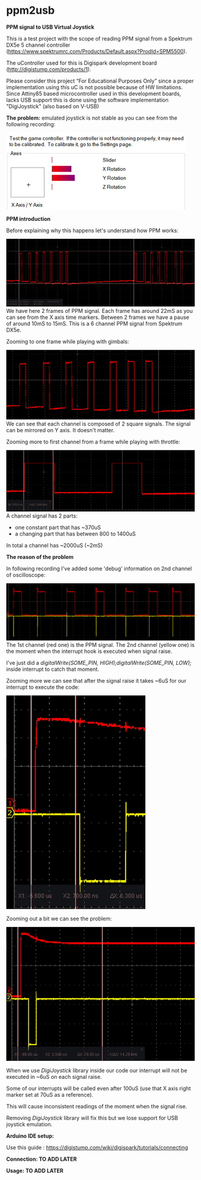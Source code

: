 # ppm2usb
**PPM signal to USB Virtual Joystick**

This is a test project with the scope of reading PPM signal from a Spektrum DX5e 5 channel controller (https://www.spektrumrc.com/Products/Default.aspx?ProdId=SPM5500).

The uController used for this is Digispark development board (http://digistump.com/products/1).

Please consider this project “For Educational Purposes Only” since a proper implementation using this uC is not possible because of HW limitations.
Since Attiny85 based microcontroller used in this development boards, lacks USB support this is done using the software implementation "DigiJoystick" (also based on V-USB)

**The problem:** emulated joystick is not stable as you can see from the following recording:

![](docs/emulated_joystick.gif)

**PPM introduction**

Before explaining why this happens let's understand how PPM works:

![](docs/ppm_frames.gif) 
We have here 2 frames of PPM signal. Each frame has around 22mS as you can see from the X axis time markers.
Between 2 frames we have a pause of around 10mS to 15mS.
This is a 6 channel PPM signal from Spektrum DX5e.

Zooming to one frame while playing with gimbals:

![](docs/ppm_frame.gif)
We can see that each channel is composed of 2 square signals. The signal can be mirrored on Y axis. It doesn't matter.

Zooming more to first channel from a frame while playing with throttle:

![](docs/ppm_frame_channel.gif)
A channel signal has 2 parts:
- one constant part that has ~370uS
- a changing part that has between 800 to 1400uS

In total a channel has ~2000uS (~2mS)

**The reason of the problem**

In following recording I've added some 'debug' information on 2nd channel of oscilloscope:

![](docs/ppm_frame_interrupt.gif)
The 1st channel (red one) is the PPM signal. The 2nd channel (yellow one) is the moment when the interrupt hook is executed when signal raise.

I've just did a *digitalWrite(SOME_PIN, HIGH);digitalWrite(SOME_PIN, LOW);* inside interrupt to catch that moment.

Zooming more we can see that after the signal raise it takes ~6uS for our interrupt to execute the code:

![](docs/ppm_frame_interrupt_zoom.gif) 

Zooming out a bit we can see the problem:

![](docs/ppm_frame_interrupt_problem.gif)

When we use *DigiJoystick* library inside our code our interrupt will not be executed in ~6uS on each signal raise.

Some of our interrupts will be called even after 100uS (use that X axis right marker set at 70uS as a reference).

This will cause inconsistent readings of the moment when the signal rise.

Removing *DigiJoystick* library will fix this but we lose support for USB joystick emulation.

**Arduino IDE setup:**

Use this guide : https://digistump.com/wiki/digispark/tutorials/connecting

**Connection: TO ADD LATER** 

**Usage: TO ADD LATER**
